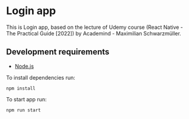 ﻿# Login app

This is Login app, based on the lecture of Udemy course (React Native - The Practical Guide [2022]) by Academind - Maximilian Schwarzmüller.

## Development requirements

- [Node.js](http://nodejs.org/)

To install dependencies run:

`npm install`

To start app run:

`npm run start`
